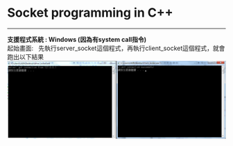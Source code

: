 # Socket programming in C++
---
**支援程式系統 : Windows (因為有system call指令)**  
起始畫面:  
先執行server_socket這個程式，再執行client_socket這個程式，就會跑出以下結果
![start](https://github.com/Zane2453/Socket-Cplus-Gobang/blob/master/pic/1.png)  

